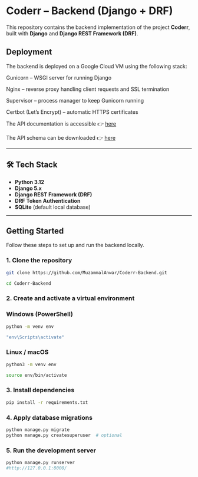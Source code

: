# Coderr – Backend (Django + DRF)

This repository contains the backend implementation of the project **Coderr**, built with **Django** and **Django REST Framework (DRF)**.

## Deployment

The backend is deployed on a Google Cloud VM using the following stack:

Gunicorn – WSGI server for running Django

Nginx – reverse proxy handling client requests and SSL termination

Supervisor – process manager to keep Gunicorn running

Certbot (Let’s Encrypt) – automatic HTTPS certificates

The API documentation is accessible
👉 [here](https://coderr-api.muzammal-anwar.at/api/docs/)

The API schema can be downloaded
👉 [here](https://coderr-api.muzammal-anwar.at/api/schema/)

---

## 🛠️ Tech Stack
- **Python 3.12**
- **Django 5.x**
- **Django REST Framework (DRF)**
- **DRF Token Authentication**
- **SQLite** (default local database)

---

## Getting Started

Follow these steps to set up and run the backend locally.

### 1. Clone the repository
```bash
git clone https://github.com/MuzammalAnwar/Coderr-Backend.git
```
```bash
cd Coderr-Backend
```
### 2. Create and activate a virtual environment
### Windows (PowerShell)
```bash
python -m venv env
```
```bash
"env\Scripts\activate"
```
### Linux / macOS
```bash
python3 -m venv env
```
```bash
source env/bin/activate
```
### 3. Install dependencies
```bash
pip install -r requirements.txt
```
### 4. Apply database migrations
```bash
python manage.py migrate
python manage.py createsuperuser  # optional
```
### 5. Run the development server
```bash
python manage.py runserver
#http://127.0.0.1:8000/
```
